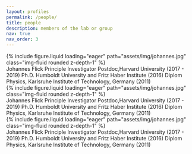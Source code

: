 ```yaml
---
layout: profiles
permalink: /people/
title: people
description: members of the lab or group
nav: true
nav_order: 3
---
```


<div class="row">
    <div class="col-sm mt-3 mt-md-0">
        {% include figure.liquid loading="eager" path="assets/img/johannes.jpg" class="img-fluid rounded z-depth-1" %}
    </div>
    <div class="caption">
        Johannes Flick
        Principle Investigator
        Postdoc,Harvard University (2017 - 2019)
        Ph.D. Humboldt University and Fritz Haber Institute (2016)
        Diplom Physics, Karlsruhe Institute of Technology, Germany (2011)
    </div>
    <div class="col-sm mt-3 mt-md-0">
        {% include figure.liquid loading="eager" path="assets/img/johannes.jpg" class="img-fluid rounded z-depth-1" %}
    </div>
    <div class="caption">
        Johannes Flick
        Principle Investigator
        Postdoc,Harvard University (2017 - 2019)
        Ph.D. Humboldt University and Fritz Haber Institute (2016)
        Diplom Physics, Karlsruhe Institute of Technology, Germany (2011)
    </div>
    <div class="col-sm mt-3 mt-md-0">
        {% include figure.liquid loading="eager" path="assets/img/johannes.jpg" class="img-fluid rounded z-depth-1" %}
    </div>
    <div class="caption">
        Johannes Flick
        Principle Investigator
        Postdoc,Harvard University (2017 - 2019)
        Ph.D. Humboldt University and Fritz Haber Institute (2016)
        Diplom Physics, Karlsruhe Institute of Technology, Germany (2011)
    </div>
</div>

